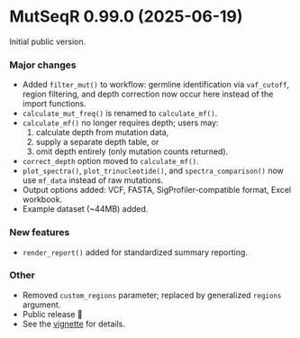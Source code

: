 # MutSeqR 0.99.0 (2025-06-19)

Initial public version.

### Major changes

- Added `filter_mut()` to workflow: germline identification via `vaf_cutoff`, region filtering, and depth correction now occur here instead of the import functions.
- `calculate_mut_freq()` is renamed to `calculate_mf()`.
- `calculate_mf()` no longer requires depth; users may:
  1. calculate depth from mutation data,
  2. supply a separate depth table, or
  3. omit depth entirely (only mutation counts returned).
- `correct_depth` option moved to `calculate_mf()`.
- `plot_spectra()`, `plot_trinucleotide()`, and `spectra_comparison()` now use `mf_data` instead of raw mutations.
- Output options added: VCF, FASTA, SigProfiler-compatible format, Excel workbook.
- Example dataset (~44MB) added.

### New features

- `render_report()` added for standardized summary reporting.

### Other

- Removed `custom_regions` parameter; replaced by generalized `regions` argument.
- Public release 🎉
- See the [vignette](https://ehsrb-bsrse-bioinformatics.github.io/MutSeqR/articles/MutSeqR_introduction.html) for details.